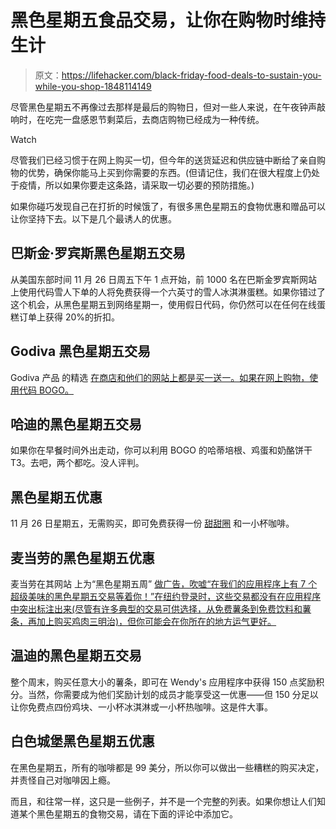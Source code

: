 # 黑色星期五食品交易，让你在购物时维持生计

> 原文：<https://lifehacker.com/black-friday-food-deals-to-sustain-you-while-you-shop-1848114149>

尽管黑色星期五不再像过去那样是最后的购物日，但对一些人来说，在午夜钟声敲响时，在吃完一盘感恩节剩菜后，去商店购物已经成为一种传统。

Watch

尽管我们已经习惯于在网上购买一切，但今年的送货延迟和供应链中断给了亲自购物的优势，确保你能马上买到你需要的东西。(但请记住，我们在很大程度上仍处于疫情，所以如果你要走这条路，请采取一切必要的预防措施。)

如果你碰巧发现自己在打折的时候饿了，有很多黑色星期五的食物优惠和赠品可以让你坚持下去。以下是几个最诱人的优惠。

## 巴斯金·罗宾斯**黑色星期五交易**

从美国东部时间 11 月 26 日周五下午 1 点开始，前 1000 名在巴斯金罗宾斯网站 上使用代码雪人下单的人将免费获得一个六英寸的雪人冰淇淋蛋糕。如果你错过了这个机会，从黑色星期五到网络星期一，使用假日代码，你仍然可以在任何在线蛋糕订单上获得 20%的折扣。

## Godiva **黑色星期五交易**

Godiva 产品 的精选 [在商店和他们的网站上都是买一送一。如果在网上购物，使用代码 BOGO。](https://www.godiva.com/black-friday-sale) 

## **哈迪的黑色星期五交易**

如果你在早餐时间外出走动，你可以利用 BOGO 的哈蒂培根、鸡蛋和奶酪饼干 T3。去吧，两个都吃。没人评判。

## 黑色星期五优惠

11 月 26 日星期五，无需购买，即可免费获得一份 [甜甜圈](https://www.businesswire.com/news/home/20211122005206/en/) 和一小杯咖啡。

## 麦当劳的黑色星期五优惠

麦当劳在其网站 上为“黑色星期五周” [做广告，吹嘘“在我们的应用程序上有 7 个超级美味的黑色星期五交易等着你！”在纽约登录时，这些交易都没有在应用程序中突出标注出来(尽管有许多典型的交易可供选择，从免费薯条到免费饮料和薯条，再加上购买鸡肉三明治)，但你可能会在你所在的地方运气更好。](https://www.mcdonalds.com.mt/blackfriday/)

## 温迪的**黑色星期五交易**

整个周末，购买任意大小的薯条，即可在 Wendy's 应用程序中获得 150 点奖励积分。当然，你需要成为他们奖励计划的成员才能享受这一优惠——但 150 分足以让你免费点四份鸡块、一小杯冰淇淋或一小杯热咖啡。这是件大事。

## 白色城堡**黑色星期五优惠**

在黑色星期五，所有的咖啡都是 99 美分，所以你可以做出一些糟糕的购买决定，并责怪自己对咖啡因上瘾。

而且，和往常一样，这只是一些例子，并不是一个完整的列表。如果你想让人们知道某个黑色星期五的食物交易，请在下面的评论中添加它。